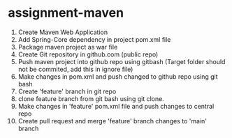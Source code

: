 # assignment-maven
1) Create Maven Web Application
2) Add Spring-Core dependency in project pom.xml file
3) Package maven project as war file
4) Create Git repository in github.com (public repo)
5) Push maven project into github repo using gitbash
		(Target folder should not  be commited, add this in ignore file)
6) Make changes in pom.xml and push changed to github repo using git bash
7) Create 'feature' branch in git repo
8) clone feature branch from git bash using git clone.
9) Make changes in 'feature' pom.xml file and push changes to central repo
10) Create pull request and merge 'feature' branch changes to 'main' branch